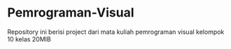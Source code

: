 # Pemrograman-Visual
Repository ini berisi project dari mata kuliah pemrograman visual kelompok 10 kelas 20MIB
